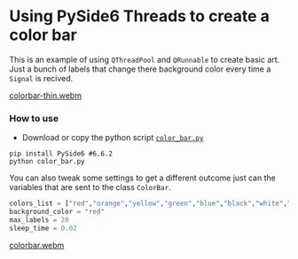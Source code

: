 # Using PySide6 Threads to create a color bar
This is an example of using `QThreadPool` and  `QRunnable` to create basic art. 
Just a bunch of labels that change there background color every time a `Signal` is recived.

[colorbar-thin.webm](https://github.com/ip-repo/python/assets/123945379/9d6b48fc-4ebb-4fb6-98f9-42e4ad192cce)

### How to use
- Download or copy the python script <a href="https://github.com/ip-repo/python/blob/main/color-bar/color_bar.py"> `color_bar.py` </a>

```console
pip install PySide6 #6.6.2
python color_bar.py

```

You can also tweak some settings to get a different outcome just can the variables that are sent to the class `ColorBar`.

```python
colors_list = ["red","orange","yellow","green","blue","black","white","cyan"] #you can add any color that qt stylesheet can get/
background_color = "red"
max_labels = 20
sleep_time = 0.02

```
[colorbar.webm](https://github.com/ip-repo/python/assets/123945379/f1991817-4d1f-45f8-b987-8b71fe100674)
